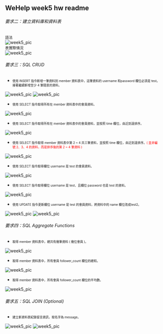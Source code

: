 ## WeHelp week5 hw readme
###### 要求二：建立資料庫和資料表
```語法```</br>
![week5_pic](week5_pic/q2_001.PNG)</br>
```表實際情況```</br>
![week5_pic](week5_pic/q2_002.PNG)
###### 要求三：SQL CRUD
+ <div style="font-size:0.7em">使⽤ INSERT 指令新增⼀筆資料到 member 資料表中，這筆資料的 username 和password 欄位必須是 test。接著繼續新增⾄少 4 筆隨意的資料。</div>
![week5_pic](week5_pic/q3_003_1.PNG)
![week5_pic](week5_pic/q3_003_2.PNG)


+ <div style="font-size:0.7em">使⽤ SELECT 指令取得所有在 member 資料表中的會員資料。</div>
![week5_pic](week5_pic/q3_003.PNG)

+ <div style="font-size:0.7em">使⽤ SELECT 指令取得所有在 member 資料表中的會員資料，並按照 time 欄位，由近到遠排序。</div>
![week5_pic](week5_pic/q3_004.PNG)

+ <div style="font-size:0.7em">使⽤ SELECT 指令取得 member 資料表中第 2 ~ 4 共三筆資料，並按照 time 欄位，由近到遠排序。<span style="color:red;">( 並非編號 2、3、4 的資料，⽽是排序後的第 2 ~ 4 筆資料 )</span></div>
![week5_pic](week5_pic/q3_005.PNG)

+ <div style="font-size:0.7em">使⽤ SELECT 指令取得欄位 username 是 test 的會員資料。</div>
![week5_pic](week5_pic/q3_006.PNG)

+ <div style="font-size:0.7em">使⽤ SELECT 指令取得欄位 username 是 test、且欄位 password 也是 test 的資料。</div>
![week5_pic](week5_pic/q3_007.PNG)

+ <div style="font-size:0.7em">使⽤ UPDATE 指令更新欄位 username 是 test 的會員資料，將資料中的 name 欄位改成test2。</div>
![week5_pic](week5_pic/q3_008.PNG)
![week5_pic](week5_pic/q3_009.PNG)

###### 要求四：SQL Aggregate Functions
+ <div style="font-size:0.7em">取得 member 資料表中，總共有幾筆資料 ( 幾位會員 )。</div>
![week5_pic](week5_pic/q3_010.PNG)

+ <div style="font-size:0.7em">取得 member 資料表中，所有會員 follower_count 欄位的總和。</div>
![week5_pic](week5_pic/q3_011.PNG)

+ <div style="font-size:0.7em">取得 member 資料表中，所有會員 follower_count 欄位的平均數。</div>
![week5_pic](week5_pic/q3_012.PNG)

###### 要求五：SQL JOIN (Optional)

+ <div style="font-size:0.7em">建立新資料表紀錄留⾔資訊，取名字為 message。</div>
![week5_pic](week5_pic/q3_013.PNG)
![week5_pic](week5_pic/q3_014.PNG)
